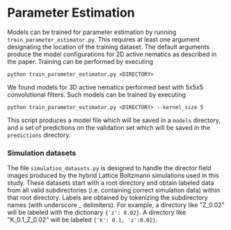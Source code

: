 # Parameter Estimation

Models can be trained for parameter estimation by running `train_parameter_estimator.py`. This requires at least one argument designating the location of the training dataset. The default arguments produce the model configurations for 2D active nematics as described in the paper. Training can be performed by executing

    python train_parameter_estimator.py <DIRECTORY>

We found models for 3D active nematics performed best with 5x5x5 convolutional filters. Such models can be trained by executing

    python train_parameter_estimator.py <DIRECTORY> --kernel_size 5

This script produces a model file which will be saved in a `models` directory, and a set of predictions on the validation set which will be saved in the `predictions` directory.

### Simulation datasets

The file `simulation_datasets.py` is designed to handle the director field images produced by the hybrid Lattice Boltzmann simulations used in this study. These datasets start with a root directory and obtain labeled data from all valid subdirectories (i.e. containing correct simulation data) within that root directory. Labels are obtained by tokenizing the subdirectory names (with underscore \_ delimiters). For example, a directory like "Z\_0.02" will be labeled with the dictionary `{'z': 0.02}`. A directory like "K\_0.1\_Z\_0.02" will be labeled `{'k': 0.1, 'z':0.02}`.
